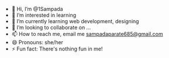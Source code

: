 - 👋 Hi, I’m @1Sampada
- 👀 I’m interested in learning
- 🌱 I’m currently learning web development, designing
- 💞️ I’m looking to collaborate on ...
- 📫 How to reach me, email me sampadaparate685@gmail.com
- 😄 Pronouns: she/her
- ⚡ Fun fact: There's nothing fun in me!

<!---
1Sampada/1Sampada is a ✨ special ✨ repository because its `README.md` (this file) appears on your GitHub profile.
You can click the Preview link to take a look at your changes.
--->
